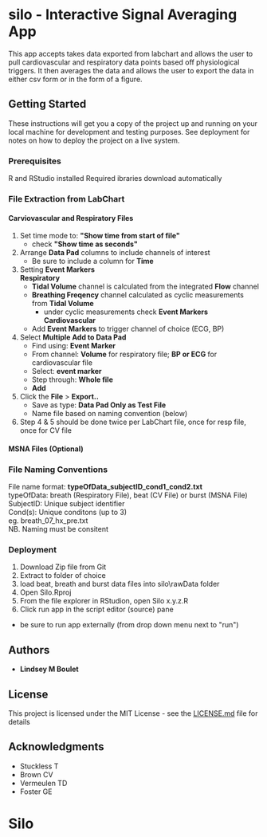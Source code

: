 # silo - Interactive Signal Averaging App

This app accepts takes data exported from labchart and allows the user to pull cardiovascular and respiratory data points based off physiological triggers.  It then averages the data and allows the user to export the data in either csv form or in the form of a figure. 

## Getting Started
 
These instructions will get you a copy of the project up and running on your local machine for development and testing purposes. See deployment for notes on how to deploy the project on a live system.

### Prerequisites

R and RStudio installed
Required ibraries download automatically


### File Extraction from LabChart

#### Carviovascular and Respiratory Files

1. Set time mode to: **"Show time from start of file"**
    - check **"Show time as seconds"**
2. Arrange **Data Pad** columns to include channels of interest
    - Be sure to include a column for **Time**
3. Setting **Event Markers**<br>
    **Respiratory**
      - **Tidal Volume** channel is calculated from the integrated **Flow** channel
      - **Breathing Freqency** channel calculated as cyclic measurements from **Tidal Volume**
          - under cyclic measurements check **Event Markers**<br>
    **Cardiovascular**
      - Add **Event Markers** to trigger channel of choice (ECG, BP)
4. Select **Multiple Add to Data Pad**
      - Find using: **Event Marker**
      - From channel: **Volume** for respiratory file; **BP or ECG** for cardiovascular file
      - Select: **event marker**
      - Step through: **Whole file**
      - **Add**
5. Click the **File** > **Export..**
      - Save as type: **Data Pad Only as Test File**
      - Name file based on naming convention (below)
6. Step 4 & 5 should be done twice per LabChart file, once for resp file, once for CV file
      
#### MSNA Files (Optional)
          
### File Naming Conventions

  File name format: **typeOfData_subjectID_cond1_cond2.txt** <br>
  typeOfData: breath (Respiratory File), beat (CV File) or burst (MSNA File) <br>
  SubjectID: Unique subject identifier <br>
  Cond(s): Unique conditons (up to 3) <br>
      eg. breath_07_hx_pre.txt <br>
  NB. Naming must be consitent

### Deployment
1. Download Zip file from Git
2. Extract to folder of choice
3. load beat, breath and burst data files into silo\rawData folder 
3. Open Silo.Rproj
4. From the file explorer in RStudion, open Silo x.y.z.R 
5. Click run app in the script editor (source) pane
  - be sure to run app externally (from drop down menu next to "run")

## Authors

* **Lindsey M Boulet** 

## License

This project is licensed under the MIT License - see the [LICENSE.md](LICENSE.md) file for details

## Acknowledgments

* Stuckless T
* Brown CV
* Vermeulen TD
* Foster GE

# Silo
